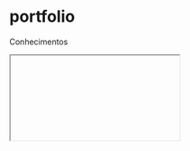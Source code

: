 # portfolio
Conhecimentos
<html>
<head>
<title></title>
</head>
<body>
<iframe href="index.html"></iframe>
</body>
</html>

